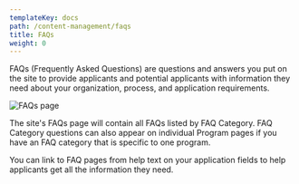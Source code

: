 ```yaml
---
templateKey: docs
path: /content-management/faqs
title: FAQs
weight: 0
---
```

FAQs (Frequently Asked Questions) are questions and answers you put on the site to provide applicants and potential applicants with information they need about your organization, process, and application requirements.

![FAQs page](/img/screenshot-from-2018-11-15-10-25-50.png)

The site's FAQs page will contain all FAQs listed by FAQ Category. FAQ Category questions can also appear on individual Program pages if you have an FAQ category that is specific to one program.

You can link to FAQ pages from help text on your application fields to help applicants get all the information they need.

